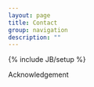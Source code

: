 ```yaml
---
layout: page
title: Contact
group: navigation
description: ""
---
```

{% include JB/setup %}


Acknowledgement